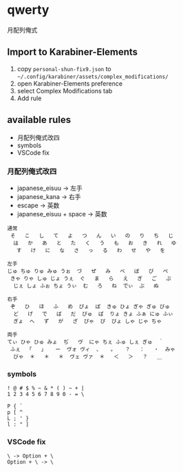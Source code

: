 # qwerty

月配列俺式

## Import to Karabiner-Elements

1. copy `personal-shun-fix9.json` to `~/.config/karabiner/assets/complex_modifications/`
1. open Karabiner-Elements preference
1. select Complex Modifications tab
1. Add rule

## available rules

- 月配列俺式改四
- symbols
- VSCode fix


### 月配列俺式改四

- japanese_eisuu -> 左手
- japanese_kana -> 右手
- escape -> 英数
- japanese_eisuu + space -> 英数

```
通常
 そ   こ   し   て   よ   つ   ん   い   の   り   ち   じ
  は   か   あ   と   た   く   う   も   お   き   れ   ゆ
   す   け   に   な   さ   っ   る   わ   せ   や   を

左手
じゅ ちゅ りゅ みゅ うぉ  づ   ぜ   み   べ   ぼ   び   ぺ
 きゃ りゃ しゅ じょ うぇ  ぐ   ま   ら   え   ぎ   ご   ぷ
  じぇ しょ ふぉ ちょ うぃ  む   ろ   ね  でぃ  ぶ   ぬ

右手
 ぞ   ひ   ほ   ふ   め  ぴょ  ぽ  きゅ ひょ ぎゃ ぎゅ びゅ
  ど   げ   で   ば   だ  ぴゅ  ぱ  りょ きょ ふぁ にゅ ふぃ
  ぎょ  へ   ず   が   ざ  ぴゃ  ぴ  びょ しゃ じゃ ちゃ

両手
てぃ ひゃ ひゅ みょ  ぢ   ヴ  にゃ ちぇ ふゅ しぇ ぎゅ  ｀
 ふぇ  「   」   ー  ヴォ ヴィ  、   。   ？   ：   ・  みゃ
  びゃ  ＊   ＊   ＊  ヴェ ヴァ  ＊   ＜   ＞   ？   ＿
```

### symbols

```
! @ # $ % ~ & * ( ) ~ + |
1 2 3 4 5 6 7 8 9 0 - = \

P { `
p [ ^
L ; ' }
l : " ]
```

### VSCode fix

```
\ -> Option + \
Option + \ -> \
```
